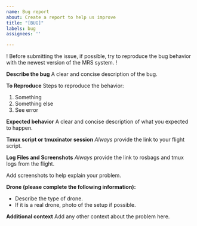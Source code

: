 ```yaml
---
name: Bug report
about: Create a report to help us improve
title: "[BUG]"
labels: bug
assignees: ''

---
```


! Before submitting the issue, if possible, try to reproduce the bug behavior with the newest version of the MRS system. !

**Describe the bug**
A clear and concise description of the bug.

**To Reproduce**
Steps to reproduce the behavior:
1. Something
2. Something else
3. See error

**Expected behavior**
A clear and concise description of what you expected to happen.

**Tmux script or tmuxinator session**
*Always* provide the link to your flight script.

**Log Files and Screenshots**
*Always* provide the link to rosbags and tmux logs from the flight.

Add screenshots to help explain your problem.

**Drone (please complete the following information):**
- Describe the type of drone.
- If it is a real drone, photo of the setup if possible.

**Additional context**
Add any other context about the problem here.
